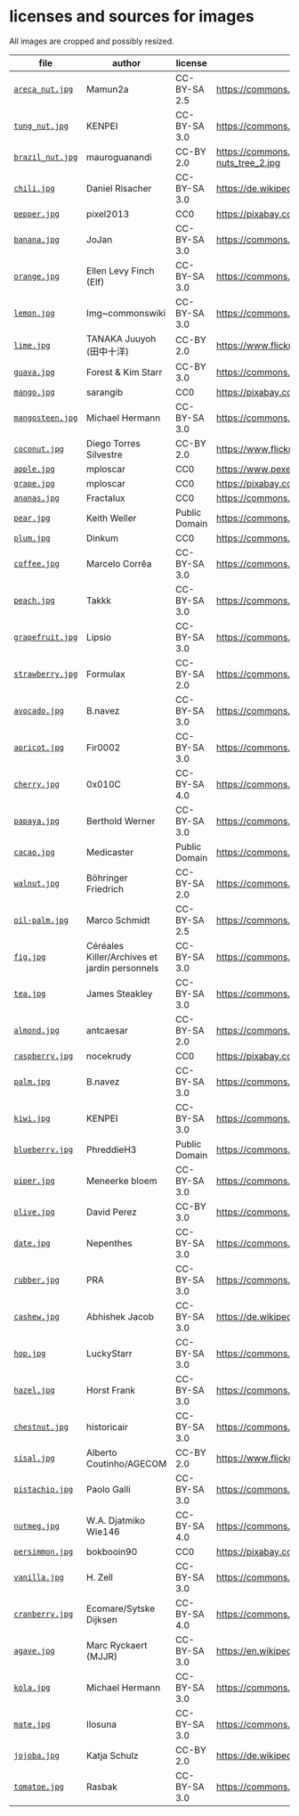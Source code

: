 # licenses and sources for images
All images are cropped and possibly resized.

file | author | license | URL
---- | ------ | ------- | ---
[`areca_nut.jpg`](areca_nut.jpg) | Mamun2a | CC-BY-SA 2.5 | https://commons.wikimedia.org/wiki/File:Betel_nut_tree.JPG
[`tung_nut.jpg`](tung_nut.jpg) | KENPEI | CC-BY-SA 3.0 | https://commons.wikimedia.org/wiki/File:Vernicia_fordii5.jpg
[`brazil_nut.jpg`](brazil_nut.jpg) | mauroguanandi | CC-BY 2.0 | https://commons.wikimedia.org/wiki/File:%22Bertholetia_excelsa%22_Castanha-do-Par%C3%A1_Brazil-nuts_tree_2.jpg
[`chili.jpg`](chili.jpg) | Daniel Risacher | CC-BY-SA 3.0 | https://de.wikipedia.org/wiki/Datei:Thai_peppers.jpg
[`pepper.jpg`](pepper.jpg) | pixel2013 | CC0 | https://pixabay.com/de/paprika-nachtschattengew%C3%A4chs-1539491/
[`banana.jpg`](banana.jpg) | JoJan | CC-BY-SA 3.0 | https://commons.wikimedia.org/wiki/File:Musa-sp3.1.jpg
[`orange.jpg`](orange.jpg) | Ellen Levy Finch (Elf) | CC-BY-SA 3.0 | https://commons.wikimedia.org/wiki/File:OrangeBloss_wb.jpg
[`lemon.jpg`](lemon.jpg) | Img~commonswiki | CC-BY-SA 3.0 | https://commons.wikimedia.org/wiki/File:Limonu.jpg
[`lime.jpg`](lime.jpg) | TANAKA Juuyoh (田中十洋) | CC-BY 2.0 | https://www.flickr.com/photos/tanaka_juuyoh/4918425731
[`guava.jpg`](guava.jpg) | Forest & Kim Starr | CC-BY 3.0 | https://commons.wikimedia.org/wiki/File:Starr_070519-7147_Psidium_guajava.jpg
[`mango.jpg`](mango.jpg) | sarangib | CC0 | https://pixabay.com/de/mango-mangifera-indica-%C3%BCber-reif-321071/
[`mangosteen.jpg`](mangosteen.jpg) | Michael Hermann | CC-BY-SA 3.0 | https://commons.wikimedia.org/wiki/File:Fruit_of_Garcinia_mangostana.JPG
[`coconut.jpg`](coconut.jpg) | Diego Torres Silvestre | CC-BY 2.0 | https://www.flickr.com/photos/3336/148713113
[`apple.jpg`](apple.jpg) | mploscar | CC0 | https://www.pexels.com/photo/close-up-of-fruits-hanging-on-tree-257840/
[`grape.jpg`](grape.jpg) | mploscar | CC0 | https://pixabay.com/de/weintrauben-rotwein-weinberg-1717387/
[`ananas.jpg`](ananas.jpg) | Fractalux | CC0 | https://commons.wikimedia.org/wiki/File:Ananas_jardin_Martinique.jpg
[`pear.jpg`](pear.jpg) | Keith Weller | Public Domain | https://commons.wikimedia.org/wiki/File:Pears.jpg
[`plum.jpg`](plum.jpg) | Dinkum | CC0 | https://commons.wikimedia.org/wiki/File:Pflaumen.JPG
[`coffee.jpg`](coffee.jpg) | Marcelo Corrêa | CC-BY-SA 3.0 | https://commons.wikimedia.org/wiki/File:Bourbon_Coffee.jpg
[`peach.jpg`](peach.jpg) | Takkk | CC-BY-SA 3.0 | https://commons.wikimedia.org/wiki/File:Prunus_persica_-_Peach_Hungary.jpg
[`grapefruit.jpg`](grapefruit.jpg) | Lipsio | CC-BY-SA 3.0 | https://commons.wikimedia.org/wiki/File:Grapefruit.ebola.jpeg
[`strawberry.jpg`](strawberry.jpg) | Formulax | CC-BY-SA 2.0 | https://commons.wikimedia.org/wiki/File:Strawberries.JPG
[`avocado.jpg`](avocado.jpg) | B.navez | CC-BY-SA 3.0 | https://commons.wikimedia.org/wiki/File:Persea_americana_fruit_2.JPG
[`apricot.jpg`](apricot.jpg) | Fir0002 | CC-BY-SA 3.0 | https://commons.wikimedia.org/wiki/File:Apricots.jpg
[`cherry.jpg`](cherry.jpg) | 0x010C | CC-BY-SA 4.0 | https://commons.wikimedia.org/wiki/File:2_cherries.jpg
[`papaya.jpg`](papaya.jpg) | Berthold Werner | CC-BY-SA 3.0 | https://commons.wikimedia.org/wiki/File:Papaya_BW_1.jpg
[`cacao.jpg`](cacao.jpg) | Medicaster | Public Domain | https://commons.wikimedia.org/wiki/File:Cocoa_Pods.JPG
[`walnut.jpg`](walnut.jpg) | Böhringer Friedrich | CC-BY-SA 2.0 | https://commons.wikimedia.org/wiki/File:Juglans_regia_Echte_Walnussfrucht_1.jpg
[`oil-palm.jpg`](oil-palm.jpg) | Marco Schmidt | CC-BY-SA 2.5 | https://commons.wikimedia.org/wiki/File:Elaeis_guineensis_MS_3467.jpg
[`fig.jpg`](fig.jpg) | Céréales Killer/Archives et jardin personnels | CC-BY-SA 3.0 | https://commons.wikimedia.org/wiki/File:Grappe_de_figues.jpg
[`tea.jpg`](tea.jpg) | James Steakley | CC-BY-SA 3.0 | https://commons.wikimedia.org/wiki/File:Camellia_sinensis_(Boltz_Conservatory).JPG
[`almond.jpg`](almond.jpg) | antcaesar | CC-BY-SA 2.0 | https://commons.wikimedia.org/wiki/File:Madrigueras_(20578932389)_(cropped).jpg
[`raspberry.jpg`](raspberry.jpg) | nocekrudy | CC0 | https://pixabay.com/de/obst-himbeeren-garten-2292701/
[`palm.jpg`](palm.jpg) | B.navez | CC-BY-SA 3.0 | https://commons.wikimedia.org/wiki/File:Dictyosperma_album1.JPG
[`kiwi.jpg`](kiwi.jpg) | KENPEI | CC-BY-SA 3.0 | https://commons.wikimedia.org/wiki/File:Actinidia_chinensis4.jpg
[`blueberry.jpg`](blueberry.jpg) | PhreddieH3 | Public Domain | https://commons.wikimedia.org/wiki/File:PattsBlueberries.jpg
[`piper.jpg`](piper.jpg) | Meneerke bloem | CC-BY-SA 3.0 | https://commons.wikimedia.org/wiki/File:Piper_nigrum001.JPG
[`olive.jpg`](olive.jpg) | David Perez | CC-BY 3.0 | https://commons.wikimedia.org/wiki/File:Olea_europaea_01_by-dpc.jpg
[`date.jpg`](date.jpg) | Nepenthes | CC-BY-SA 3.0 | https://commons.wikimedia.org/wiki/File:Dates005.jpg
[`rubber.jpg`](rubber.jpg) | PRA | CC-BY-SA 3.0 | https://commons.wikimedia.org/wiki/File:Latex_-_Hevea_-_Cameroun.JPG
[`cashew.jpg`](cashew.jpg) | Abhishek Jacob | CC-BY-SA 3.0 | https://de.wikipedia.org/wiki/Datei:Cashew_apples.jpg
[`hop.jpg`](hop.jpg) | LuckyStarr | CC-BY-SA 3.0 | https://commons.wikimedia.org/wiki/File:Hopfendolde-mit-hopfengarten.jpg
[`hazel.jpg`](hazel.jpg) | Horst Frank | CC-BY-SA 3.0 | https://commons.wikimedia.org/wiki/File:Haselnuss_Gr_99.jpg
[`chestnut.jpg`](chestnut.jpg) | historicair | CC-BY-SA 3.0 | https://commons.wikimedia.org/wiki/File:Chataigne.JPG
[`sisal.jpg`](sisal.jpg) | Alberto Coutinho/AGECOM | CC-BY 2.0 | https://www.flickr.com/photos/agecombahia/5189770130
[`pistachio.jpg`](pistachio.jpg) | Paolo Galli | CC-BY-SA 3.0 | https://commons.wikimedia.org/wiki/File:Pistacchio_di_Bronte.jpg
[`nutmeg.jpg`](nutmeg.jpg) | W.A. Djatmiko Wie146 | CC-BY-SA 4.0 | https://commons.wikimedia.org/wiki/File:Myris_fragr_Fr_080112-3290_ltn.jpg
[`persimmon.jpg`](persimmon.jpg) | bokbooin90 | CC0 | https://pixabay.com/de/herbst-persimone-persimmon-1994084/
[`vanilla.jpg`](vanilla.jpg) | H. Zell | CC-BY-SA 3.0 | https://commons.wikimedia.org/wiki/File:Vanilla_pompona_01.jpg
[`cranberry.jpg`](cranberry.jpg) | Ecomare/Sytske Dijksen | CC-BY-SA 4.0 | https://commons.wikimedia.org/wiki/File:Ecomare_-_cranberry_in_de_duinen_(cranberry-duinpark-sd).jpg
[`agave.jpg`](agave.jpg) | Marc Ryckaert (MJJR) | CC-BY-SA 3.0 | https://en.wikipedia.org/wiki/File:Agave_americana_R01.jpg
[`kola.jpg`](kola.jpg) | Michael Hermann | CC-BY-SA 3.0 | https://commons.wikimedia.org/wiki/File:Fruits_of_Cola_nitida.JPG
[`mate.jpg`](mate.jpg) | Ilosuna | CC-BY-SA 3.0 | https://commons.wikimedia.org/wiki/File:Yerba_Mate.jpg
[`jojoba.jpg`](jojoba.jpg) | Katja Schulz | CC-BY 2.0 | https://de.wikipedia.org/wiki/Datei:Jojoba_Nut_-_Flickr_-_treegrow.jpg
[`tomatoe.jpg`](tomatoe.jpg) | Rasbak | CC-BY-SA 3.0 | https://commons.wikimedia.org/wiki/File:Solanum_lycopersicum_%27Cronos%27,_tomaat_%27Cronos%27.jpg

